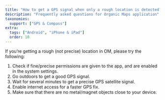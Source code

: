 ```yaml
---
title: "How to get a GPS signal when only a rough location is detected?"
description: "Frequently asked questions for Organic Maps application"
taxonomies:
  support: ["GPS & Compass"]
extra:
  tags: ["Android", "iPhone & iPad"]
  order: 10
---
```


If you’re getting a rough (not precise) location in OM, please try the following:

1. Check if fine/precise permissions are given to the app, and are enabled in the system settings.  
2. Go outdoors to get a good GPS signal.  
3. Wait for several minutes to get a precise GPS satellite signal.  
4. Enable internet access for a faster GPS fix.  
5. Make sure that there are no metal/magnet objects close to your device.
